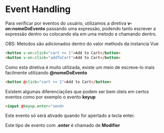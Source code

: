 # Event Handling

Para verificar por eventos do usuário, utilizamos a diretiva **v-on:nomeDoEvento** passando uma expressão, podendo tanto escrever a expressão dentro ou colocando ela em uma metodo e chamando dentro.

OBS: Metodos são adicionados dentro do valor methods da instancia Vue

```html
<button v-on:click="cart += 1">Add to Cart</button>
<button v-on:click="addToCart">Add to Cart</button>
```

Como esta diretiva é muito utilizada, existe um meio de escreve-lo mais facilmente utilizando **@nomeDoEvento**

```html
<button @click="cart += 1">Add to Cart</button>
```

Existem algumas diferenciações que podem ser bem úteis em certos eventos como por exemplo o evento **keyup**

```html
<input @keyup.enter="send>
```

Este evento só será ativado quando for apertado a tecla enter.

Este tipo de evento com **.enter** é chamado de **Modifier**
